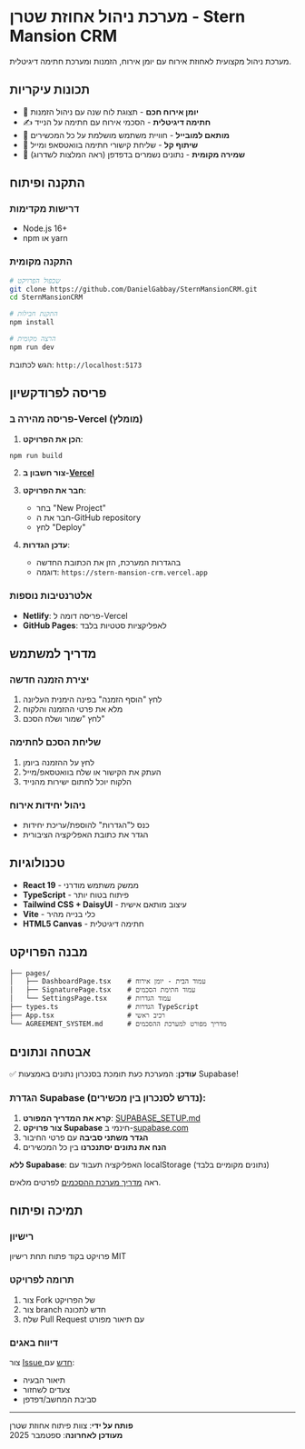 # מערכת ניהול אחוזת שטרן - Stern Mansion CRM

מערכת ניהול מקצועית לאחוזת אירוח עם יומן אירוח, הזמנות ומערכת חתימה דיגיטלית.

## תכונות עיקריות

- 📅 **יומן אירוח חכם** - תצוגת לוח שנה עם ניהול הזמנות
- ✍️ **חתימה דיגיטלית** - הסכמי אירוח עם חתימה על הנייד
- 📱 **מותאם למובייל** - חוויית משתמש מושלמת על כל המכשירים
- 🔗 **שיתוף קל** - שליחת קישורי חתימה בוואטסאפ ומייל
- 💾 **שמירה מקומית** - נתונים נשמרים בדפדפן (ראה המלצות לשדרוג)

## התקנה ופיתוח

### דרישות מקדימות
- Node.js 16+ 
- npm או yarn

### התקנה מקומית
```bash
# שכפול הפרויקט
git clone https://github.com/DanielGabbay/SternMansionCRM.git
cd SternMansionCRM

# התקנת חבילות
npm install

# הרצה מקומית
npm run dev
```

הגש לכתובת: `http://localhost:5173`

## פריסה לפרודקשיון

### פריסה מהירה ב-Vercel (מומלץ)

1. **הכן את הפרויקט**:
```bash
npm run build
```

2. **צור חשבון ב-[Vercel](https://vercel.com)**

3. **חבר את הפרויקט**:
   - בחר "New Project"
   - חבר את ה-GitHub repository
   - לחץ "Deploy"

4. **עדכן הגדרות**:
   - בהגדרות המערכת, הזן את הכתובת החדשה
   - דוגמה: `https://stern-mansion-crm.vercel.app`

### אלטרנטיבות נוספות
- **Netlify**: פריסה דומה ל-Vercel
- **GitHub Pages**: לאפליקציות סטטיות בלבד

## מדריך למשתמש

### יצירת הזמנה חדשה
1. לחץ "הוסף הזמנה" בפינה הימנית העליונה
2. מלא את פרטי ההזמנה והלקוח
3. לחץ "שמור ושלח הסכם"

### שליחת הסכם לחתימה
1. לחץ על ההזמנה ביומן
2. העתק את הקישור או שלח בוואטסאפ/מייל
3. הלקוח יוכל לחתום ישירות מהנייד

### ניהול יחידות אירוח
- כנס ל"הגדרות" להוספת/עריכת יחידות
- הגדר את כתובת האפליקציה הציבורית

## טכנולוגיות

- **React 19** - ממשק משתמש מודרני
- **TypeScript** - פיתוח בטוח יותר
- **Tailwind CSS + DaisyUI** - עיצוב מותאם אישית
- **Vite** - כלי בנייה מהיר
- **HTML5 Canvas** - חתימה דיגיטלית

## מבנה הפרויקט

```
├── pages/
│   ├── DashboardPage.tsx    # עמוד הבית - יומן אירוח
│   ├── SignaturePage.tsx    # עמוד חתימת הסכמים
│   └── SettingsPage.tsx     # עמוד הגדרות
├── types.ts                 # הגדרות TypeScript
├── App.tsx                  # רכיב ראשי
└── AGREEMENT_SYSTEM.md      # מדריך מפורט למערכת ההסכמים
```

## אבטחה ונתונים

✅ **עודכן**: המערכת כעת תומכת בסנכרון נתונים באמצעות Supabase!

### הגדרת Supabase (נדרש לסנכרון בין מכשירים):
1. **קרא את המדריך המפורט**: [SUPABASE_SETUP.md](./SUPABASE_SETUP.md)
2. **צור פרויקט Supabase** חינמי ב-[supabase.com](https://supabase.com)
3. **הגדר משתני סביבה** עם פרטי החיבור
4. **הנח את נתונים יסתנכרנו** בין כל המכשירים

**ללא Supabase**: האפליקציה תעבוד עם localStorage (נתונים מקומיים בלבד)

ראה [מדריך מערכת ההסכמים](./AGREEMENT_SYSTEM.md) לפרטים מלאים.

## תמיכה ופיתוח

### רישיון
פרויקט בקוד פתוח תחת רישיון MIT

### תרומה לפרויקט
1. צור Fork של הפרויקט
2. צור branch חדש לתכונה
3. שלח Pull Request עם תיאור מפורט

### דיווח באגים
צור [Issue חדש](https://github.com/DanielGabbay/SternMansionCRM/issues) עם:
- תיאור הבעיה
- צעדים לשחזור
- סביבת המחשב/דפדפן

---

**פותח על ידי**: צוות פיתוח אחוזת שטרן  
**מעודכן לאחרונה**: ספטמבר 2025
